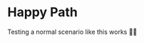 <!--
author: philip-gai
repository: https://github.com/philip-gai/repost
category: announcements
-->

# Happy Path

Testing a normal scenario like this works 👍🏼
